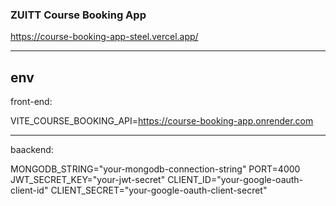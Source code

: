 ### ZUITT Course Booking App
https://course-booking-app-steel.vercel.app/

---
env
---

front-end: 

VITE_COURSE_BOOKING_API=https://course-booking-app.onrender.com

---

baackend:

MONGODB_STRING="your-mongodb-connection-string"
PORT=4000
JWT_SECRET_KEY="your-jwt-secret"
CLIENT_ID="your-google-oauth-client-id"
CLIENT_SECRET="your-google-oauth-client-secret"
